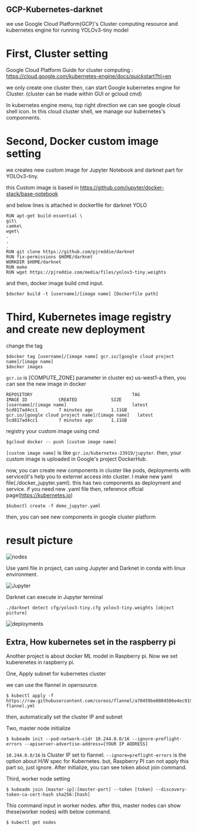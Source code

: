 ## GCP-Kubernetes-darknet
we use  Google Cloud Platform(GCP)'s Cluster computing resource and kubernetes engine for running YOLOv3-tiny model

# First, Cluster setting
Google Cloud Platform Guide for cluster computing : https://cloud.google.com/kubernetes-engine/docs/quickstart?hl=en

we only create one cluster then, can start Google kubernetes engine for Cluster.
(cluster can be made within GUI or gcloud cmd)

In kubernetes engine menu, top right direction we can see google cloud shell icon. In this cloud cluster shell, we manage our kubernetes's 
componnents.

# Second, Docker custom image setting
we creates new custom image for Jupyter Notebook and darknet part for YOLOv3-tiny.

this Custom image is based in https://github.com/jupyter/docker-stack/base-notebook

and below lines is attached in dockerfile for darknet YOLO
```
RUN apt-get build-essential \
git\
camke\
wget\
.
.
.
RUN git clone https://github.com/pjreddie/darknet
RUN fix-permissions $HOME/darknet
WORKDIR $HOME/darknet
RUN make
RUN wget https://pjreddie.com/media/files/yolov3-tiny.weights
```
and then, docker image build cmd input.

```
$docker build -t [username]/[image name] [Dockerfile path]
```

# Third, Kubernetes image registry and create new deployment
change the tag
```
$docker tag [username]/[image name] gcr.io/[google cloud project name]/[image name]
$docker images
```
```gcr.io``` is [COMPUTE_ZONE] parameter in cluster ex) us-west1-a
then, you can see the new image in docker

```
REPOSITORY                                      TAG                 IMAGE ID            CREATED             SIZE
[username]/[image name]                         latest              5cd817ad4cc1        7 minutes ago       1.11GB
gcr.io/[google cloud project name]/[image name]   latest            5cd817ad4cc1        7 minutes ago       1.11GB
```

registry your custom image using cmd

```
$gcloud docker -- push [custom image name]
```

```[custom image name]``` is like ```gcr.io/kubernetes-23919/jupyter```.
then, your custom image is uploaded in Google's project DockerHub.

now, you can create new components in cluster like pods, deployments with service(it's help you to externel access into cluster.
I make new yaml file(./docker_jupyter.yaml). this has two components as deployment and service.
if you need new .yaml file then, reference offcial page(https://kubernetes.io)
```
$kubectl create -f demo_jupyter.yaml
```
then, you can see new components in google cluster platform

# result picture
![nodes](./picture/node2.jpg)

Use yaml file in project, can using Jupyter and Darknet in conda with linux environment.

![Jupyter](./picture/jupyter.jpg)

Darknet can execute in Jupyter terminal
```
./darknet detect cfg/yolov3-tiny.cfg yolov3-tiny.weights [object picture]
```
![deployments](./picture/result.gif)

## Extra, How kubernetes set in the raspberry pi
Another project is about docker ML model in Raspberry pi. Now we set kuberenetes in raspberry pi.

One, Apply subnet for kubernetes cluster

we can use the flannel in opensource.
```
$ kubectl apply -f https://raw.githubusercontent.com/coreos/flannel/a70459be0084506e4ec919aa1c114638878db11b/Documentation/kube-flannel.yml
```
then, automatically set the cluster IP and subnet

Two, master node initialize
```
$ kubeadm init --pod-network-cidr 10.244.0.0/16 --ignore-preflight-errors --apiserver-advertise-address=[YOUR IP ADDRESS]
```
```10.244.0.0/16``` is Cluster IP set to flannel.
```--ignore=preflight-errors``` is the option about H/W spec for Kubernetes. but, Raspberry PI can not apply this part so, just ignore.
After initialize, you can see token about join command.

Third, worker node setting
```
$ kubeadm join [master-ip]:[master-port] --token [token] --discovery-token-ca-cert-hash sha256:[hash]
```
This command input in worker nodes. after this, master nodes can show these(worker nodes) with below command.
```
$ kubectl get nodes
```
